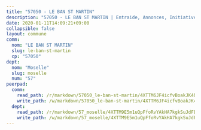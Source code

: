 ```yaml
---
title: "57050 - LE BAN ST MARTIN"
description: "57050 - LE BAN ST MARTIN | Entraide, Annonces, Initiatives"
date: 2020-01-11T14:09:21+09:00
collapsible: false
layout: commune
comm:
  nom: "LE BAN ST MARTIN"
  slug: le-ban-st-martin
  cp: "57050"
dept:
  nom: "Moselle"
  slug: moselle
  num: "57"
peerpad:
  comm:
    read_path: /r/markdown/57050_le-ban-st-martin/4XTTM6JF4icfvBoakJK4bqKTjiYkySbjsNcs7fDRqeYffakJB
    write_path: /w/markdown/57050_le-ban-st-martin/4XTTM6JF4icfvBoakJK4bqKTjiYkySbjsNcs7fDRqeYffakJB-K3TgUmBsexTuYgpLwRZ3JXZepefL8omXwdt2CMDXFpZ8QMetPwGbXUHc9qiaF4Wz5vbFLHHCUyzFkuSb4ozc1jCaQBoWcHAe5geEoF4ijbcwMFtHaRZXgt55Bh2wTsW8ixidkam5
  dept:
    read_path: /r/markdown/57_moselle/4XTTM9E5m1uQpFfoRvYAkHA7kgkSuJdFBSCmoLnZ6YvxmqAKj
    write_path: /w/markdown/57_moselle/4XTTM9E5m1uQpFfoRvYAkHA7kgkSuJdFBSCmoLnZ6YvxmqAKj-K3TgTxpsRhjGfb3pJqDaX4rYTLkyLoK3BLA4awBfhTSCoyNhResrhhmfsEF8aKnccedt5XoBzWeRYfKxQxNKv71ETcpGharLRE7rdgTKY3uSaW3Du2dz8v23YEY268mfYmweTFnR
---
```



